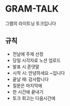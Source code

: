 # GRAM-TALK
그램의 라이트닝 토크입니다



## 규칙

- 전날에 주제 선정 
- 당일 시각자료 노션 업로드
- 발표 시 존댓말
- 시작 시: 안녕하세요 ~입니다
- 끝날 때: 감사합니다
- 질문은 마지막에
- 한 시간에 끝내기
- 토크 회고는 다음시간에